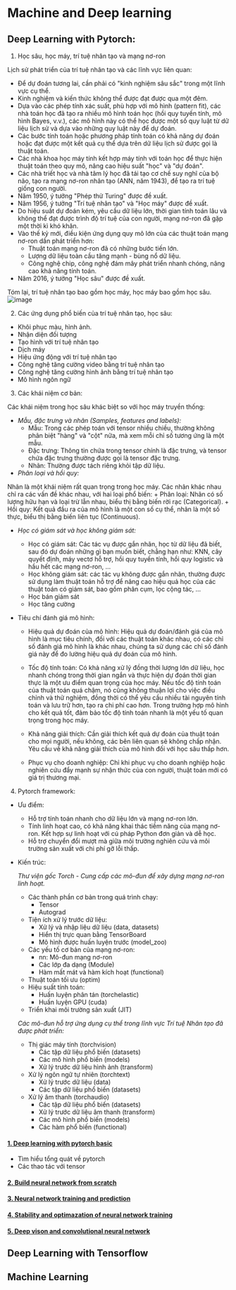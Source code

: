 # Machine and Deep learning

## Deep Learning with Pytorch:

1. Học sâu, học máy, trí tuệ nhân tạo và mạng nơ-ron

  Lịch sử phát triển của trí tuệ nhân tạo và các lĩnh vực liên quan:
  - Để dự đoán tương lai, cần phải có "kinh nghiệm sâu sắc" trong một lĩnh vực cụ thể.
  - Kinh nghiệm và kiến thức không thể được đạt được qua một đêm.
  - Dựa vào các phép tính xác suất, phù hợp với mô hình (pattern fit), các nhà toán học đã tạo ra nhiều mô hình toán học (hồi quy tuyến tính, mô hình Bayes, v.v.), các mô hình này có thể học được một số quy luật từ dữ liệu lịch sử và dựa vào những quy luật này để dự đoán.
  - Các bước tính toán hoặc phương pháp tính toán có khả năng dự đoán hoặc đạt được một kết quả cụ thể dựa trên dữ liệu lịch sử được gọi là thuật toán.
  - Các nhà khoa học máy tính kết hợp máy tính với toán học để thực hiện thuật toán theo quy mô, nâng cao hiệu suất "học" và "dự đoán".
  - Các nhà triết học và nhà tâm lý học đã tái tạo cơ chế suy nghĩ của bộ não, tạo ra mạng nơ-ron nhân tạo (ANN, năm 1943), để tạo ra trí tuệ giống con người.
  - Năm 1950, ý tưởng "Phép thử Turing" được đề xuất.
  - Năm 1956, ý tưởng "Trí tuệ nhân tạo" và "Học máy" được đề xuất.
  - Do hiệu suất dự đoán kém, yêu cầu dữ liệu lớn, thời gian tính toán lâu và không thể đạt được trình độ trí tuệ của con người, mạng nơ-ron đã gặp một thời kì khó khăn.
  - Vào thế kỷ mới, điều kiện ứng dụng quy mô lớn của các thuật toán mạng nơ-ron dần phát triển hơn:
    - Thuật toán mạng nơ-ron đã có những bước tiến lớn.
    - Lượng dữ liệu toàn cầu tăng mạnh - bùng nổ dữ liệu.
    - Công nghệ chip, công nghệ đám mây phát triển nhanh chóng, nâng cao khả năng tính toán.
  - Năm 2016, ý tưởng "Học sâu" được đề xuất.
 
Tóm lại, trí tuệ nhân tạo bao gồm học máy, học máy bao gồm học sâu.
![image](https://github.com/duythanh22/Machine-and-Deep-Learning/assets/84120300/28324c8c-bda9-4969-a57d-db5ac33350f5)

2. Các ứng dụng phổ biến của trí tuệ nhân tạo, học sâu:
  - Khôi phục màu, hình ảnh.
  - Nhận diện đối tượng
  - Tạo hình với trí tuệ nhân tạo
  - Dịch máy
  - Hiệu ứng động với trí tuệ nhân tạo
  - Công nghệ tăng cường video bằng trí tuệ nhân tạo
  - Công nghệ tăng cường hình ảnh bằng trí tuệ nhân tạo
  - Mô hình ngôn ngữ

3. Các khái niệm cơ bản:
  
  Các khái niệm trong học sâu khác biệt so với học máy truyền thống:
  
  - *Mẫu, đặc trưng và nhãn (Samples, features and labels):*
    + Mẫu: Trong các phép toán với tensor nhiều chiều, thường không phân biệt "hàng" và "cột" nữa, mà xem mỗi chỉ số tương ứng là một mẫu.
    + Đặc trưng: Thông tin chứa trong tensor chính là đặc trưng, và tensor chứa đặc trưng thường được gọi là tensor đặc trưng.
    + Nhãn: Thường được tách riêng khỏi tập dữ liệu.
  - *Phân loại và hồi quy:*
    
   Nhãn là một khái niệm rất quan trọng trong học máy. Các nhãn khác nhau chỉ ra các vấn đề khác nhau, với hai loại phổ biến:
    + Phân loại: Nhãn có số lượng hữu hạn và loại trừ lẫn nhau, biểu thị bằng biến rời rạc (Categorical).
    + Hồi quy: Kết quả đầu ra của mô hình là một con số cụ thể, nhãn là một số thực, biểu thị bằng biến liên tục (Continuous).
    
  - *Học có giám sát và học không giám sát:*
    + Học có giám sát: Các tác vụ được gắn nhãn, học từ dữ liệu  đã biết, sau đó dự đoán những gì bạn muốn biết, chẳng hạn như: KNN, cây quyết định, máy vectơ hỗ trợ, hồi quy tuyến tính, hồi quy logistic và hầu hết các mạng nơ-ron, ...
    + Học không giám sát: các tác vụ không được gắn nhãn, thường được sử dụng làm thuật toán hỗ trợ để nâng cao hiệu quả học của các thuật toán có giám sát, bao gồm phân cụm, lọc cộng tác, ...
    + Học bán giám sát
    + Học tăng cường
 
  - Tiêu chí đánh giá mô hình:
    + Hiệu quả dự đoán của mô hình: Hiệu quả dự đoán/đánh giá của mô hình là mục tiêu chính, đối với các thuật toán khác nhau, có các chỉ số đánh giá mô hình là khác nhau, chúng ta sử dụng các chỉ số đánh giá này để đo lường hiệu quả dự đoán của mô hình.
    
    + Tốc độ tính toán: Có khả năng xử lý đồng thời lượng lớn dữ liệu, học nhanh chóng trong thời gian ngắn và thực hiện dự đoán thời gian thực là một ưu điểm quan trọng của học máy. Nếu tốc độ tính toán của thuật toán quá chậm, nó cũng không thuận lợi cho việc điều chỉnh và thử nghiệm, đồng thời có thể yêu cầu nhiều tài nguyên tính toán và lưu trữ hơn, tạo ra chi phí cao hơn. Trong trường hợp mô hình cho kết quả tốt, đảm bảo tốc độ tính toán nhanh là một yếu tố quan trọng trong học máy.
   
    + Khả năng giải thích: Cần giải thích kết quả dự đoán của thuật toán cho mọi người, nếu không, các bên liên quan sẽ không chấp nhận. Yêu cầu về khả năng giải thích của mô hình đối với học sâu thấp hơn.
    
    + Phục vụ cho doanh nghiệp: Chỉ khi phục vụ cho doanh nghiệp hoặc nghiên cứu đẩy mạnh sự nhận thức của con người, thuật toán mới có giá trị thương mại.

4. Pytorch framework:
  - Ưu điểm:
    - Hỗ trợ tính toán nhanh cho dữ liệu lớn và mạng nơ-ron lớn.
    - Tính linh hoạt cao, có khả năng khai thác tiềm năng của mạng nơ-ron. Kết hợp sự linh hoạt với cú pháp Python đơn giản và dễ học.
    - Hỗ trợ chuyển đổi mượt mà giữa môi trường nghiên cứu và môi trường sản xuất với chi phí gỡ lỗi thấp.
  - Kiến trúc:
  
    *Thư viện gốc Torch - Cung cấp các mô-đun để xây dựng mạng nơ-ron linh hoạt.*

    - Các thành phần cơ bản trong quá trình chạy:
      + Tensor
      + Autograd
    - Tiện ích xử lý trước dữ liệu:
      + Xử lý và nhập liệu dữ liệu (data, datasets)
      + Hiển thị trực quan bằng TensorBoard
      + Mô hình được huấn luyện trước (model_zoo)
    - Các yếu tố cơ bản của mạng nơ-ron:
      + nn: Mô-đun mạng nơ-ron
      + Các lớp đa dạng (Module)
      + Hàm mất mát và hàm kích hoạt (functional)
    - Thuật toán tối ưu (optim)
    - Hiệu suất tính toán:
      + Huấn luyện phân tán (torchelastic)
      + Huấn luyện GPU (cuda)
    - Triển khai môi trường sản xuất (JIT)

    *Các mô-đun hỗ trợ ứng dụng cụ thể trong lĩnh vực Trí tuệ Nhân tạo đã được phát triển:*
    - Thị giác máy tính (torchvision)
        + Các tập dữ liệu phổ biến (datasets)
        +  Các mô hình phổ biến (models)
        +  Xử lý trước dữ liệu hình ảnh (transform)
    - Xử lý ngôn ngữ tự nhiên (torchtext)
        + Xử lý trước dữ liệu (data)
        + Các tập dữ liệu phổ biến (datasets)
    - Xử lý âm thanh (torchaudio)
        + Các tập dữ liệu phổ biến (datasets)
        + Xử lý trước dữ liệu âm thanh (transform)
       +  Các mô hình phổ biến (models)
        + Các hàm phổ biến (functional)


#### [1. Deep learning with pytorch basic](https://github.com/duythanh22/Machine-and-Deep-Learning/tree/main/Deep-Learning-Pytorch/1_deep_learning_with_pytorch_basic)
- Tìm hiểu tổng quát về pytorch
- Các thao tác với tensor
#### [2. Build neural network from scratch]()
#### [3. Neural network training and prediction]()
#### [4. Stability and optimazation of neural network training]()
#### [5. Deep vison and convolutional neural network]()

## Deep Learning with Tensorflow

## Machine Learning
